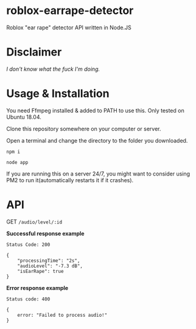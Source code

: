 # roblox-earrape-detector
 Roblox "ear rape" detector API written in Node.JS

# Disclaimer

*I don't know what the fuck I'm doing.*

# Usage & Installation 

You need Ffmpeg installed & added to PATH to use this. Only tested on Ubuntu 18.04.

Clone this repository somewhere on your computer or server.

Open a terminal and change the directory to the folder you downloaded.

``npm i``

``node app``

If you are running this on a server 24/7, you might want to consider using PM2 to run it(automatically restarts it if it crashes).

# API

GET `/audio/level/:id`

**Successful response example**

```
Status Code: 200

{
    "processingTime": "2s",
    "audioLevel": "-7.3 dB",
    "isEarRape": true
}
```

**Error response example**

```
Status code: 400

{ 
    error: "Failed to process audio!" 
}
```

